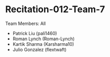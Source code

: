 # Recitation-012-Team-7

Team Members: All
- Patrick Liu (pali1460)
- Roman Lynch (Roman-Lynch)
- Kartik Sharma (Karsharma10)
- Julio Gonzalez (flextwaft)
